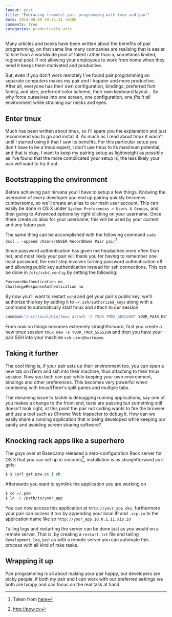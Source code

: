 ```yaml
---
layout: post
title: "Embracing (remote) pair programming with tmux and pow!"
date: 2014-08-08 19:24:31 +0200
comments: true
categories: productivity unix
---
```


Many articles and books have been written about the benefits of pair programming, on that same line many companies are realising that is easier to hire from a worldwide pool of talent rather than a, sometimes limited, regional pool. If not allowing your employees to work from home when they need it keeps them motivated and productive.

But, even if you don't work remotely I've found pair programming on separate computers makes my pair and I happier and more productive. After all, everyone has their own configuration, bindings, preferred font family, and size, preferred color scheme, their own keyboard layout... So why force ourselves into one screen, one configuration, one _fits it all_ environment while straining our necks and eyes.

<!-- more -->

## Enter tmux

Much has been written about tmux, so I'll spare you the explanation and just recommend you to go and install it. As much as I read about tmux it wasn't until I started using it that I saw its benefits. For this particular setup you don't have to be a tmux expert, I don't use tmux to its maximum potential, and that is okay, I want to keep my pairing setup as lightweight as possible as I've found that the more complicated your setup is, the less likely your pair will want to try it out.

## Bootstrapping the environment

Before achieving pair nirvana you'll have to setup a few things. Knowing the username of every developer you end up pairing quickly becomes cumbersome, so we'll create an alias to our main user account. This can easily be done in OS X under ``System Preferences > Users & Groups``, and then going to _Advanced options_ by right clicking on your username. Once there create an alias for your username, this will be used by your current and any future pair.

The same thing can be accomplished with the following command ``sudo dscl . -append /Users/$USER RecordName Pair pair``[^1]

Since password authentication has given me headaches more often than not, and most likely your pair will thank you for having to remember one least password, the next step involves turning password authentication off and allowing public key authentication instead for ssh connections. This can be done in ``/etc/sshd_config`` by setting the following:

```bash
PasswordAuthentication no
ChallengeResponseAuthentication no
```

By now you'll want to restart ``sshd`` and get your pair's public key, we'll authorize this key by adding it to ``~/.ssh/authorized_keys`` along with a command to automatically start tmux and attach to our session:

```bash
command="/usr/local/bin/tmux attach -t YOUR_TMUX_SESSION" YOUR_PAIR_KEY
```

From now on things becomes extremely straightforward, first you create a new tmux session ``tmux new -s YOUR_TMUX_SESSION`` and then you have your pair SSH into your machine ``ssh user@hostname``.


## Taking it further

The cool thing is, if your pair sets up their environment too, you can open a new tab on iTerm and ssh into their machine, thus attaching to their tmux session. Now you both can pair while keeping your own environment, bindings and other preferences. This becomes very powerful when combining with tmux/iTerm's split panes and multiple tabs.

The remaining issue to tackle is debugging running applications, say one of you makes a change to the front-end, tests are passing but something still doesn't look right, at this point the pair not coding wants to fire the browser and use a tool such as Chrome Web Inspector to debug it. How can we easily share a running application that is being developed while keeping our sanity and avoiding screen sharing software?


## Knocking rack apps like a superhero

The guys over at Basecamp released a zero-configuration Rack server for OS X that you can set up in seconds[^2], installation is as straightforward as it gets:

```bash
$ $ curl get.pow.cx | sh
```

Afterwards you want to symlink the application you are working on

```bash
$ cd ~/.pow
$ ln -s /path/to/your_app
```

You can now access this application at ``http://your_app.dev``, furthermore your pair can access it too by appending your local IP and ``.xip.io`` to the application name like so ``http://your_app.10.0.1.11.xip.io``

Tailing logs and restarting the server can be done just as you would on a remote server. That is, by creating a ``restart.txt`` file and tailing ``development.log``, just as with a remote server you can automate this process with all kind of rake tasks.


## Wrapping it up
Pair programming is all about making your pair happy, but developers are picky people, if both my pair and I can work with our preferred settings we both are happy and can focus on the real task at hand.

[^1]: Taken from [here](https://gist.github.com/trestrantham/dfc1da1b9580da46001c)
[^2]: http://pow.cx
